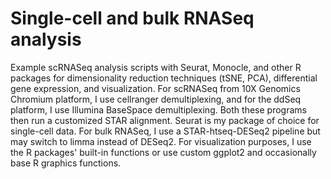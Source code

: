# Single-cell and bulk RNASeq analysis
Example scRNASeq analysis scripts with Seurat, Monocle, and other R packages for dimensionality reduction techniques (tSNE, PCA), differential gene expression, and visualization. For scRNASeq from 10X Genomics Chromium platform, I use cellranger demultiplexing, and for the ddSeq platform, I use Illumina BaseSpace demultiplexing. Both these programs then run a customized STAR alignment. Seurat is my package of choice for single-cell data. For bulk RNASeq, I use a STAR-htseq-DESeq2 pipeline but may switch to limma instead of DESeq2. For visualization purposes, I use the R packages' built-in functions or use custom ggplot2 and occasionally base R graphics functions.
